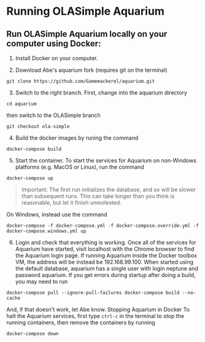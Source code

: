# Running OLASimple Aquarium

## Run OLASimple Aquarium locally on your computer using Docker: 

1. Install Docker on your computer. 

2. Download Abe's aquarium fork (requires git on the terminal) 

`git clone https://github.com/Gamemackerel/aquarium.git`

3. Switch to the right branch. First, change into the aquarium directory 

`cd aquarium`

then switch to the OLASimple branch 

`git checkout ola-simple`

4. Build the docker images by runing the command 

`docker-compose build`

5. Start the container. To start the services for Aquarium on non-Windows platforms (e.g. MacOS or Linux), run the command 

`docker-compose up`

>Important: The first run initializes the database, and so will be slower than subsequent runs. This can take longer than you think is reasonable, but let it finish unmolested. 

On Windows, instead use the command 

`docker-compose -f docker-compose.yml -f docker-compose.override.yml -f docker-compose.windows.yml up` 

6. Login and check that everything is working. Once all of the services for Aquarium have started, visit localhost with the Chrome browser to find the Aquarium login page. If running Aquarium inside the Docker toolbox VM, the address will be instead be 192.168.99.100. When started using the default database, aquarium has a single user with login neptune and password aquarium. If you get errors during startup after doing a build, you may need to run 

`docker-compose pull --ignore-pull-failures docker-compose build --no-cache` 

And, if that doesn't work, let Abe know. Stopping Aquarium in Docker To halt the Aquarium services, first type `ctrl-c` in the terminal to stop the running containers, then remove the containers by running 

`docker-compose down`
